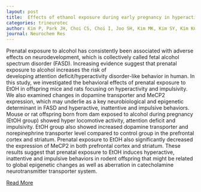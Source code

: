 ```yaml
---
layout: post
title:  Effects of ethanol exposure during early pregnancy in hyperactive, inattentive and impulsive behaviors and MeCP2 expression in rodent offspring
categories: trineurotec
author: Kim P, Park JH, Choi CS, Choi I, Joo SH, Kim MK, Kim SY, Kim KC, Park SH, Kwon KJ, Lee J, Han SH, Ryu JH, Cheong JH, Han JY, Ko KN, Shin CY
journal: Neurochem Res
---
```


Prenatal exposure to alcohol has consistently been associated with adverse effects on neurodevelopment, which is collectively called fetal alcohol spectrum disorder (FASD). Increasing evidence suggest that prenatal exposure to alcohol increases the risk of developing attention deficit/hyperactivity disorder-like behavior in human. In this study, we investigated the behavioral effects of prenatal exposure to EtOH in offspring mice and rats focusing on hyperactivity and impulsivity. We also examined changes in dopamine transporter and MeCP2 expression, which may underlie as a key neurobiological and epigenetic determinant in FASD and hyperactive, inattentive and impulsive behaviors. Mouse or rat offspring born from dam exposed to alcohol during pregnancy (EtOH group) showed hyper locomotive activity, attention deficit and impulsivity. EtOH group also showed increased dopamine transporter and norepinephrine transporter level compared to control group in the prefrontal cortex and striatum. Prenatal exposure to EtOH also significantly decreased the expression of MeCP2 in both prefrontal cortex and striatum. These results suggest that prenatal exposure to EtOH induces hyperactive, inattentive and impulsive behaviors in rodent offspring that might be related to global epigenetic changes as well as aberration in catecholamine neurotransmitter transporter system.[Read More](https://www.ncbi.nlm.nih.gov/pubmed/?term=Effects+of+ethanol+exposure+during+early+pregnancy+in+hyperactive%2C+inattentive+and+impulsive+behaviors+and+MeCP2+expression+in+rodent+offspring.)
